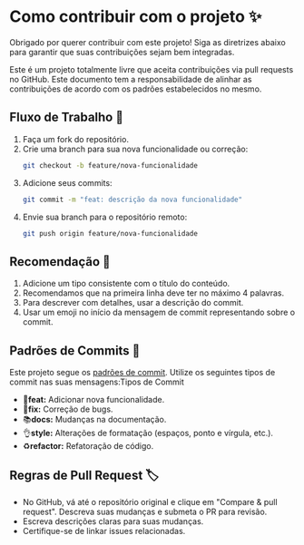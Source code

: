 # Como contribuir com o projeto ✨
Obrigado por querer contribuir com este projeto! Siga as diretrizes abaixo para garantir que suas contribuições sejam bem integradas.

Este é um projeto totalmente livre que aceita contribuições via pull requests no GitHub. Este documento tem a responsabilidade de alinhar as contribuições de acordo com os padrões estabelecidos no mesmo.

## Fluxo de Trabalho 💫

1. Faça um fork do repositório.
2. Crie uma branch para sua nova funcionalidade ou correção:
    ```bash
    git checkout -b feature/nova-funcionalidade
    ```
3. Adicione seus commits:
    ```bash
    git commit -m "feat: descrição da nova funcionalidade"
    ```
4. Envie sua branch para o repositório remoto:
    ```bash
    git push origin feature/nova-funcionalidade
    ```
## Recomendação 🎉
1. Adicione um tipo consistente com o título do conteúdo.
2. Recomendamos que na primeira linha deve ter no máximo 4 palavras.
3. Para descrever com detalhes, usar a descrição do commit.
4. Usar um emoji no início da mensagem de commit representando sobre o commit.

## Padrões de Commits 📜
Este projeto segue os [padrões de commit](https://github.com/iuricode/padroes-de-commits/tree/main). Utilize os seguintes tipos de commit nas suas mensagens:Tipos de Commit

- 💄**feat:** Adicionar nova funcionalidade.
- 🐛**fix:** Correção de bugs.
- 📚**docs:** Mudanças na documentação.
- 👌**style:** Alterações de formatação (espaços, ponto e vírgula, etc.).
- ♻️**refactor:** Refatoração de código.

## Regras de Pull Request 🏷️
- No GitHub, vá até o repositório original e clique em "Compare & pull request". Descreva suas mudanças e submeta o PR para revisão.
- Escreva descrições claras para suas mudanças.
- Certifique-se de linkar issues relacionadas.
